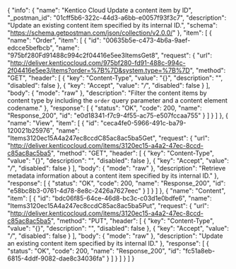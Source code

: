 {
  "info": {
    "name": "Kentico Cloud Update a content item by ID",
    "_postman_id": "01cff5b6-322c-44d3-a6bb-e0057f93f3c7",
    "description": "Update an existing content item specified by its internal ID.",
    "schema": "https://schema.getpostman.com/json/collection/v2.0.0/"
  },
  "item": [
    {
      "name": "Order",
      "item": [
        {
          "id": "00635b5e-c473-4b6a-9aef-edcce5befbcb",
          "name": "975bf280Fd91488c994c2f04416e5ee3ItemsGet8",
          "request": {
            "url": "http://deliver.kenticocloud.com/975bf280-fd91-488c-994c-2f04416e5ee3/items?order=%7B%7D&system.type=%7B%7D",
            "method": "GET",
            "header": [
              {
                "key": "Content-Type",
                "value": "{}",
                "description": "",
                "disabled": false
              },
              {
                "key": "Accept",
                "value": "*/*",
                "disabled": false
              }
            ],
            "body": {
              "mode": "raw"
            },
            "description": "Filter the content items by content type by including the `order` query parameter and a content element codename."
          },
          "response": [
            {
              "status": "OK",
              "code": 200,
              "name": "Response_200",
              "id": "e0d18341-f7c9-4f55-ac75-e507fccaa755"
            }
          ]
        }
      ]
    },
    {
      "name": "View",
      "item": [
        {
          "id": "ceca4fe0-5966-491c-ba79-120021b25976",
          "name": "Items3120ec15A4a247ec8ccdC85ac8ac5ba5Get",
          "request": {
            "url": "http://deliver.kenticocloud.com/items/3120ec15-a4a2-47ec-8ccd-c85ac8ac5ba5",
            "method": "GET",
            "header": [
              {
                "key": "Content-Type",
                "value": "{}",
                "description": "",
                "disabled": false
              },
              {
                "key": "Accept",
                "value": "*/*",
                "disabled": false
              }
            ],
            "body": {
              "mode": "raw"
            },
            "description": "Retrieve metadata information about a content item specified by its internal ID."
          },
          "response": [
            {
              "status": "OK",
              "code": 200,
              "name": "Response_200",
              "id": "e58bc8b3-0761-4d78-8e8c-2426a7627eec"
            }
          ]
        }
      ]
    },
    {
      "name": "Content",
      "item": [
        {
          "id": "bdc06f85-64ce-46d8-bc3c-c03d1e0bdfe6",
          "name": "Items3120ec15A4a247ec8ccdC85ac8ac5ba5Put",
          "request": {
            "url": "http://deliver.kenticocloud.com/items/3120ec15-a4a2-47ec-8ccd-c85ac8ac5ba5",
            "method": "PUT",
            "header": [
              {
                "key": "Content-Type",
                "value": "{}",
                "description": "",
                "disabled": false
              },
              {
                "key": "Accept",
                "value": "*/*",
                "disabled": false
              }
            ],
            "body": {
              "mode": "raw"
            },
            "description": "Update an existing content item specified by its internal ID."
          },
          "response": [
            {
              "status": "OK",
              "code": 200,
              "name": "Response_200",
              "id": "fc51a8eb-6815-4ddf-9082-dae8c34036fa"
            }
          ]
        }
      ]
    }
  ]
}